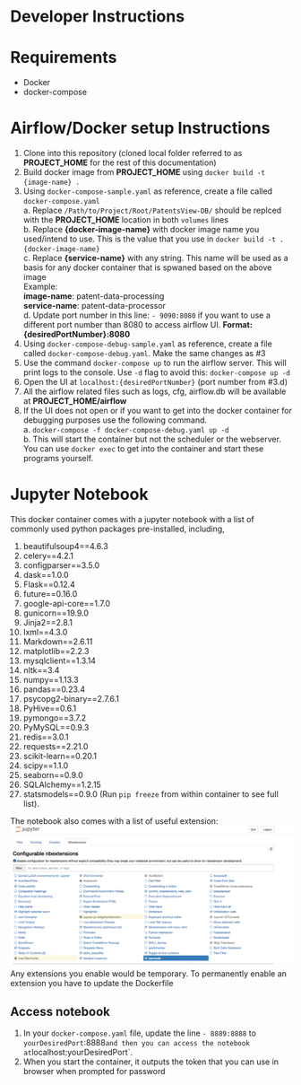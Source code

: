 # Developer Instructions
# Requirements
* Docker
* docker-compose
# Airflow/Docker setup Instructions

1. Clone into this repository (cloned local folder referred to as **PROJECT_HOME** for the rest of this documentation)
2. Build docker image from **PROJECT_HOME** using `docker build -t {image-name} .`
3. Using `docker-compose-sample.yaml` as reference, create a file called `docker-compose.yaml`  
  a. Replace `/Path/to/Project/Root/PatentsView-DB/` should be replced with the **PROJECT_HOME** location in both `volumes` lines  
  b. Replace **{docker-image-name}** with docker image name you used/intend to use. This is the value that you use in `docker build -t . {docker-image-name}`  
  c. Replace **{service-name}** with any string. This name will be used as a basis for any docker container that is spwaned based on the above image  
Example:  
 **image-name**: patent-data-processing  
 **service-name**: patent-data-processor  
 d. Update port number in this line: `- 9090:8080` if you want to use a different port number than 8080 to access airflow UI. **Format: {desiredPortNumber}:8080**
4. Using  `docker-compose-debug-sample.yaml` as reference, create a file called `docker-compose-debug.yaml`. Make the same changes as #3
5. Use the command `docker-compose up` to run the airflow server. This will print logs to the console. Use `-d` flag to avoid this: `docker-compose up -d`
6. Open the UI at `localhost:{desiredPortNumber}` (port number from #3.d)
7. All the airflow related files such as logs, cfg, airflow.db will be available at **PROJECT_HOME/airflow**
8. If the UI does not open or if you want to get into the docker container for debugging purposes use the following command.   
	a.	`docker-compose -f docker-compose-debug.yaml up -d`  
	b. This will start the container but not the scheduler or the webserver. You can use `docker exec` to get into the container and start these programs yourself. 
# Jupyter Notebook
This docker container comes with a jupyter notebook with a list of commonly used python packages pre-installed, including,   
1. beautifulsoup4==4.6.3  
2. celery==4.2.1  
3. configparser==3.5.0  
4. dask==1.0.0  
5. Flask==0.12.4  
6. future==0.16.0  
7. google-api-core==1.7.0  
8. gunicorn==19.9.0  
9. Jinja2==2.8.1  
10. lxml==4.3.0  
11. Markdown==2.6.11  
12. matplotlib==2.2.3  
13. mysqlclient==1.3.14  
14. nltk==3.4  
15. numpy==1.13.3  
16. pandas==0.23.4  
17. psycopg2-binary==2.7.6.1  
18. PyHive==0.6.1
19. pymongo==3.7.2
20. PyMySQL==0.9.3
21. redis==3.0.1  
22. requests==2.21.0  
23. scikit-learn==0.20.1  
24. scipy==1.1.0  
25. seaborn==0.9.0  
26. SQLAlchemy==1.2.15  
27. statsmodels==0.9.0
(Run `pip freeze` from within container to see full list).
  
The notebook also comes with a list of useful extension:   
![Extensions](extensions.png) Any extensions you enable would be temporary. To permanently enable an extension you have to update the Dockerfile 
## Access notebook
1. In your `docker-compose.yaml` file, update the line `- 8889:8888` to `yourDesiredPort`:8888` and then you can access the notebook at `localhost:yourDesiredPort`.
2. When you start the container, it outputs the token that you can use in browser when prompted for password   

